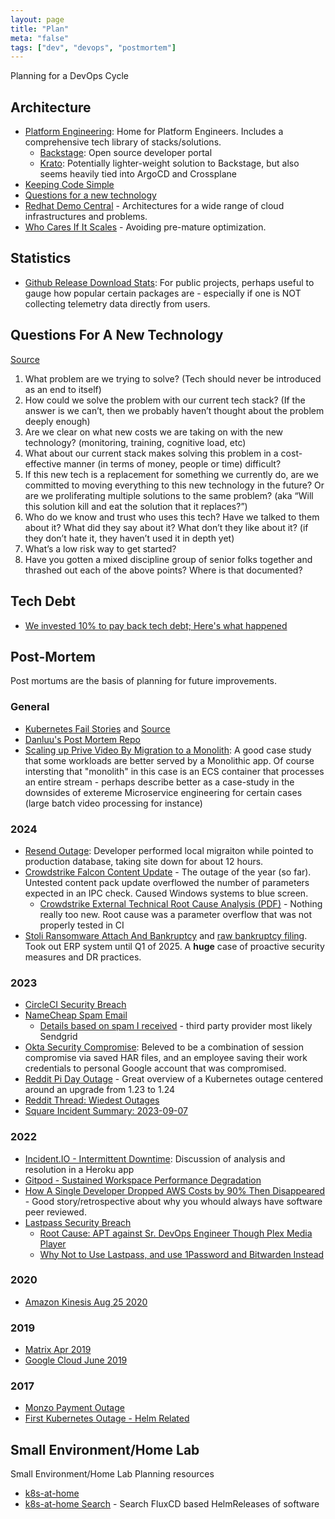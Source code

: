 ```yaml
---
layout: page
title: "Plan"
meta: "false"
tags: ["dev", "devops", "postmortem"]
---
```


Planning for a DevOps Cycle

## Architecture

- [Platform Engineering](https://platformengineering.org/): Home for Platform Engineers.  Includes a comprehensive tech library of stacks/solutions.
  - [Backstage](https://backstage.io/): Open source developer portal 
  - [Krato](https://krateo.io/): Potentially lighter-weight solution to Backstage, but also seems heavily tied into ArgoCD and Crossplane
- [Keeping Code Simple](https://graphite.dev/blog/keeping-code-simple)
- [Questions for a new technology]()
- [Redhat Demo Central](https://gitlab.com/redhatdemocentral/portfolio-architecture-examples) - Architectures for a wide range of cloud infrastructures and problems.
- [Who Cares If It Scales](https://betterprogramming.pub/who-cares-if-it-scales-1946adca8167) - Avoiding pre-mature optimization.


## Statistics

- [Github Release Download Stats](https://www.markhneedham.com/blog/2018/03/23/github-release-download-count/): For public projects, perhaps useful to gauge how popular certain packages are - especially if one is NOT collecting telemetry data directly from users.

## Questions For A New Technology

[Source](https://kellanem.com/notes/new-tech)

1. What problem are we trying to solve? (Tech should never be introduced as an end to itself)
2. How could we solve the problem with our current tech stack? (If the answer is we can’t, then we probably haven’t thought about the problem deeply enough)
3. Are we clear on what new costs we are taking on with the new technology? (monitoring, training, cognitive load, etc)
4. What about our current stack makes solving this problem in a cost-effective manner (in terms of money, people or time) difficult?
5. If this new tech is a replacement for something we currently do, are we committed to moving everything to this new technology in the future? Or are we proliferating multiple solutions to the same problem? (aka “Will this solution kill and eat the solution that it replaces?”)
6. Who do we know and trust who uses this tech? Have we talked to them about it? What did they say about it? What don’t they like about it? (if they don’t hate it, they haven’t used it in depth yet)
7. What’s a low risk way to get started?
8. Have you gotten a mixed discipline group of senior folks together and thrashed out each of the above points? Where is that documented?

## Tech Debt

- [We invested 10% to pay back tech debt; Here's what happened](https://blog.alexewerlof.com/p/tech-debt-day)

## Post-Mortem

Post mortums are the basis of planning for future improvements.

### General

- [Kubernetes Fail Stories](https://k8s.af/) and [Source](https://github.com/hjacobs/kubernetes-failure-stories)
- [Danluu's Post Mortem Repo](https://github.com/danluu/post-mortems)
- [Scaling up Prive Video By Migration to a Monolith](https://www.primevideotech.com/video-streaming/scaling-up-the-prime-video-audio-video-monitoring-service-and-reducing-costs-by-90): A good case study that some workloads are better served by a Monolithic app.  Of course intersting that "monolith" in this case is an ECS container that processes an entire stream - perhaps describe better as a case-study in the downsides of extereme Microservice engineering for certain cases (large batch video processing for instance)

### 2024

- [Resend Outage](https://resend.com/blog/incident-report-for-february-21-2024): Developer performed local migraiton while pointed to production database, taking site down for about 12 hours.
- [Crowdstrike Falcon Content Update](https://www.crowdstrike.com/falcon-content-update-remediation-and-guidance-hub/) - The outage of the year (so far). Untested content pack update overflowed the number of parameters expected in an IPC check. Caused Windows systems to blue screen.
  - [Crowdstrike External Technical Root Cause Analysis (PDF)](https://www.crowdstrike.com/wp-content/uploads/2024/08/Channel-File-291-Incident-Root-Cause-Analysis-08.06.2024.pdf) - Nothing really too new. Root cause was a parameter overflow that was not properly tested in CI
- [Stoli Ransomware Attach And Bankruptcy](https://therecord.media/stoli-group-usa-bankruptcy-filing-ransomware) and [raw bankruptcy filing](https://cases.stretto.com/public/x388/13367/PLEADINGS/1336711292480000000024.pdf). Took out ERP system until Q1 of 2025. A **huge** case of proactive security measures and DR practices.

### 2023

- [CircleCI Security Breach](https://circleci.com/blog/jan-4-2023-incident-report/)
- [NameCheap Spam Email](https://www.namecheap.com/status-updates/archives/74848)
  - [Details based on spam I received](/info/post-mortem-namecheap) - third party provider most likely Sendgrid
- [Okta Security Compromise](https://sec.okta.com/harfiles): Beleved to be a combination of session compromise via saved HAR files, and an employee saving their work credentials to personal Google account that was compromised.
- [Reddit Pi Day Outage](https://www.reddit.com/r/RedditEng/comments/11xx5o0/you_broke_reddit_the_piday_outage/) - Great overview of a Kubernetes outage centered around an upgrade from 1.23 to 1.24
- [Reddit Thread: Wiedest Outages](https://www.reddit.com/r/ExperiencedDevs/comments/16cjdez/weirdest_outages_youve_had_to_experience_and_how/)
- [Square Incident Summary: 2023-09-07](https://developer.squareup.com/blog/incident-summary-2023-09-07/)

### 2022

- [Incident.IO - Intermittent Downtime](https://incident.io/blog/intermittent-downtime): Discussion of analysis and resolution in a Heroku app
- [Gitpod - Sustained Workspace Performance Degradation](https://www.gitpod.io/blog/sustained-performance-degradation)
- [How A Single Developer Dropped AWS Costs by 90% Then Disappeared](https://bootcamp.uxdesign.cc/how-a-single-developer-dropped-aws-costs-by-90-then-disappeared-2b46a115103a) - Good story/retrospective about why you whould always have software peer reviewed.
- [Lastpass Security Breach](https://blog.lastpass.com/2022/12/notice-of-recent-security-incident/)
  - [Root Cause: APT against Sr. DevOps Engineer Though Plex Media Player](https://arstechnica.com/information-technology/2023/02/lastpass-hackers-infected-employees-home-computer-and-stole-corporate-vault/)
  - [Why Not to Use Lastpass, and use 1Password and Bitwarden Instead](https://infosec.exchange/@epixoip/109585049354200263)

### 2020

- [Amazon Kinesis Aug 25 2020](https://aws.amazon.com/message/11201/)

### 2019 

- [Matrix Apr 2019](https://matrix.org/blog/2019/05/08/post-mortem-and-remediations-for-apr-11-security-incident)
- [Google Cloud June 2019](https://status.cloud.google.com/incident/cloud-networking/19009)

### 2017

- [Monzo Payment Outage](https://community.monzo.com/t/resolved-current-account-payments-may-fail-major-outage-27-10-2017/26296/95)
- [First Kubernetes Outage - Helm Related](https://engineering.saltside.se/our-first-kubernetes-outage-c6b9249cfd3a)

## Small Environment/Home Lab

Small Environment/Home Lab Planning resources

- [k8s-at-home](https://k8s-at-home.com/)
- [k8s-at-home Search](https://whazor.github.io/k8s-at-home-search) - Search FluxCD based HelmReleases of software
